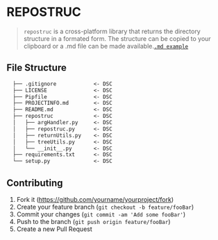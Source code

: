# REPOSTRUC

>`repostruc` is a cross-platform library that returns the directory structure in a formated form. The structure can be copied to your clipboard or a .md file can be made available.[`.md example`](PROJECTINFO.md)

## File Structure

```markdown
  ├── .gitignore            <- DSC
  ├── LICENSE               <- DSC
  ├── Pipfile               <- DSC
  ├── PROJECTINFO.md        <- DSC
  ├── README.md             <- DSC
  ├── repostruc             <- DSC
  │   ├── argHandler.py     <- DSC
  │   ├── repostruc.py      <- DSC
  │   ├── returnUtils.py    <- DSC
  │   ├── treeUtils.py      <- DSC
  │   └── __init__.py       <- DSC
  ├── requirements.txt      <- DSC
  └── setup.py              <- DSC

```

## Contributing

1. Fork it (<https://github.com/yourname/yourproject/fork>)
2. Create your feature branch (`git checkout -b feature/fooBar`)
3. Commit your changes (`git commit -am 'Add some fooBar'`)
4. Push to the branch (`git push origin feature/fooBar`)
5. Create a new Pull Request
